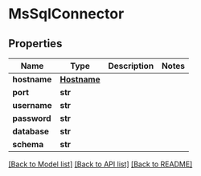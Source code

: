 # MsSqlConnector

## Properties
Name | Type | Description | Notes
------------ | ------------- | ------------- | -------------
**hostname** | [**Hostname**](Hostname.md) |  | 
**port** | **str** |  | 
**username** | **str** |  | 
**password** | **str** |  | 
**database** | **str** |  | 
**schema** | **str** |  | 

[[Back to Model list]](../README.md#documentation-for-models) [[Back to API list]](../README.md#documentation-for-api-endpoints) [[Back to README]](../README.md)


